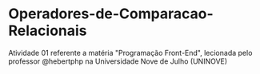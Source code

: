 # Operadores-de-Comparacao-Relacionais
Atividade 01 referente a matéria "Programação Front-End", lecionada pelo professor @hebertphp na Universidade Nove de Julho (UNINOVE)
